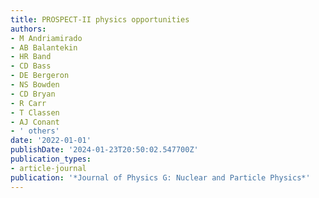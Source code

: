 ```yaml
---
title: PROSPECT-II physics opportunities
authors:
- M Andriamirado
- AB Balantekin
- HR Band
- CD Bass
- DE Bergeron
- NS Bowden
- CD Bryan
- R Carr
- T Classen
- AJ Conant
- ' others'
date: '2022-01-01'
publishDate: '2024-01-23T20:50:02.547700Z'
publication_types:
- article-journal
publication: '*Journal of Physics G: Nuclear and Particle Physics*'
---
```

